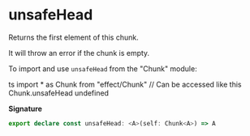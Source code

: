 # unsafeHead

Returns the first element of this chunk.

It will throw an error if the chunk is empty.

To import and use `unsafeHead` from the "Chunk" module:

ts
import \* as Chunk from "effect/Chunk"
// Can be accessed like this
Chunk.unsafeHead
undefined

**Signature**

```ts
export declare const unsafeHead: <A>(self: Chunk<A>) => A
```

